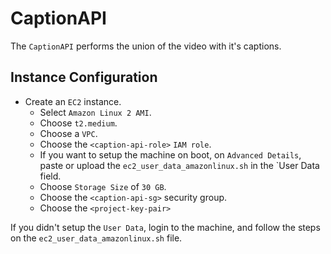 # CaptionAPI

The `CaptionAPI` performs the union of the video with it's captions.

## Instance Configuration

* Create an `EC2` instance.
  * Select `Amazon Linux 2 AMI`.
  * Choose `t2.medium`.
  * Choose a `VPC`.
  * Choose the `<caption-api-role>` `IAM role`.
  * If you want to setup the machine on boot, on `Advanced Details`, paste or upload the `ec2_user_data_amazonlinux.sh` in the `User Data field.
  * Choose `Storage Size` of `30 GB`.
  * Choose the `<caption-api-sg>` security group.
  * Choose the `<project-key-pair>`

If you didn't setup the `User Data`, login to the machine, and follow the steps on the `ec2_user_data_amazonlinux.sh` file.
